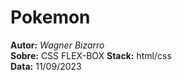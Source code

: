# Pokemon
**Autor:** _Wagner Bizarro_  
**Sobre:** CSS FLEX-BOX
**Stack:** html/css  
**Data:** 11/09/2023  
